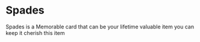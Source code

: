 # Spades
Spades is a Memorable card that can be your lifetime valuable item you can keep it cherish this item
